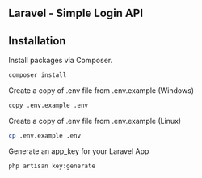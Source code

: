 ## Laravel - Simple Login API

## Installation

Install packages via Composer.

```bash
composer install
```

Create a copy of .env file from .env.example (Windows)

```bash
copy .env.example .env
```

Create a copy of .env file from .env.example (Linux)

```bash
cp .env.example .env
```

Generate an app_key for your Laravel App

```bash
php artisan key:generate
```

